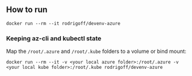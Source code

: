 ## How to run

```
docker run --rm --it rodrigoff/devenv-azure
```

### Keeping az-cli and kubectl state

Map the `/root/.azure` and `/root/.kube` folders to a volume or bind mount:

```
docker run --rm --it -v <your local azure folder>:/root/.azure -v <your local kube folder>:/root/.kube rodrigoff/devenv-azure
```